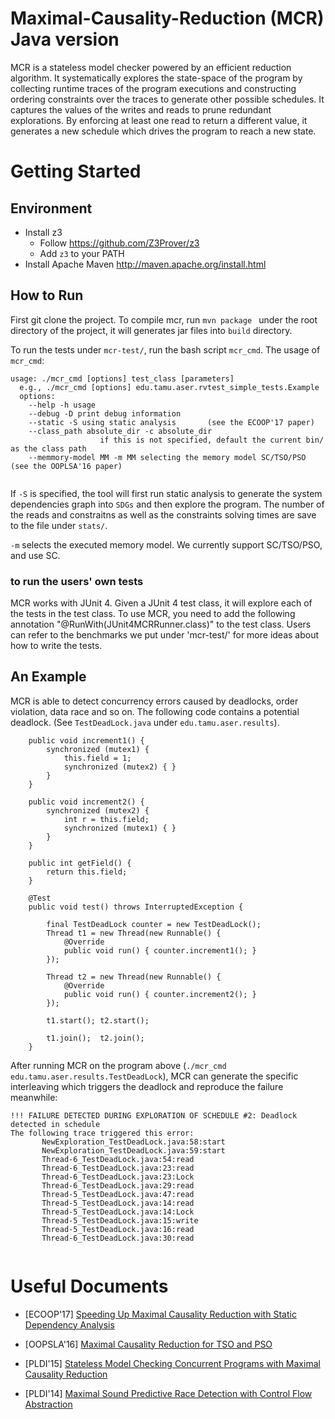 # Maximal-Causality-Reduction (MCR) Java version

MCR is a stateless model checker powered by an efficient reduction algorithm. It systematically explores the state-space of the program by collecting runtime traces of the program executions and constructing ordering constraints over the traces to generate other possible schedules. It captures the values of the writes and reads to prune redundant explorations. By enforcing at least one read to return a different value, it generates a new schedule which drives the program to reach a new state. 

# Getting Started

## Environment
* Install z3 
	* Follow https://github.com/Z3Prover/z3
	* Add `z3` to your PATH
* Install Apache Maven http://maven.apache.org/install.html


## How to Run
First git clone the project. To compile mcr, run `mvn package ` under the root directory of the project, it will generates jar files into `build` directory. 

To run the tests under `mcr-test/`, run the bash script `mcr_cmd`. 
The usage of `mcr_cmd`:

```
usage: ./mcr_cmd [options] test_class [parameters]
  e.g., ./mcr_cmd [options] edu.tamu.aser.rvtest_simple_tests.Example
  options:
  	--help -h usage
	--debug -D print debug information
	--static -S using static analysis       (see the ECOOP'17 paper)
	--class_path absolute_dir -c absolute_dir
					if this is not specified, default the current bin/ as the class path
	--memmory-model MM -m MM selecting the memory model SC/TSO/PSO  (see the OOPLSA'16 paper)
	
```

If `-S` is specified, the tool will first run static analysis to generate the system dependencies graph into `SDGs` and then explore the program. The number of the reads and constraitns as well as the constraints solving times are save to the file under `stats/`.

`-m` selects the executed memory model. We currently support SC/TSO/PSO, and use SC. 

### to run the users' own tests

MCR works with JUnit 4. Given a JUnit 4 test class, it will explore
each of the tests in the test class. To use MCR, you need to add the
following annotation "@RunWith(JUnit4MCRRunner.class)" to the
test class. Users can refer to the benchmarks we put under 'mcr-test/' 
for more ideas about how to write the tests.

## An Example

MCR is able to detect concurrency errors caused by deadlocks, order violation, data race and so on. The following code contains a potential deadlock.  (See `TestDeadLock.java` under `edu.tamu.aser.results`).


```
	public void increment1() {
        synchronized (mutex1) {
            this.field = 1;
            synchronized (mutex2) { }
        }
    }

    public void increment2() {
        synchronized (mutex2) {
            int r = this.field;
            synchronized (mutex1) { }
        }
    }

    public int getField() {
        return this.field;
    }

    @Test
    public void test() throws InterruptedException {

        final TestDeadLock counter = new TestDeadLock();
        Thread t1 = new Thread(new Runnable() {
            @Override
            public void run() { counter.increment1(); }
        });

        Thread t2 = new Thread(new Runnable() {
            @Override
            public void run() { counter.increment2(); }
        });

        t1.start(); t2.start();

        t1.join();  t2.join();
    }
```

After running MCR on the program above (`./mcr_cmd edu.tamu.aser.results.TestDeadLock`), MCR can generate the specific interleaving which triggers the deadlock and reproduce the failure meanwhile: 

```
!!! FAILURE DETECTED DURING EXPLORATION OF SCHEDULE #2: Deadlock detected in schedule
The following trace triggered this error:
       NewExploration_TestDeadLock.java:58:start
       NewExploration_TestDeadLock.java:59:start
       Thread-6_TestDeadLock.java:54:read
       Thread-6_TestDeadLock.java:23:read
       Thread-6_TestDeadLock.java:23:Lock
       Thread-6_TestDeadLock.java:29:read
       Thread-5_TestDeadLock.java:47:read
       Thread-5_TestDeadLock.java:14:read
       Thread-5_TestDeadLock.java:14:Lock
       Thread-5_TestDeadLock.java:15:write
       Thread-5_TestDeadLock.java:16:read
       Thread-6_TestDeadLock.java:30:read


```





# Useful Documents
* [ECOOP'17] [Speeding Up Maximal Causality Reduction with Static Dependency Analysis](https://huangshiyou.github.io/files/Huang-ECOOP-2017-16.pdf)

* [OOPSLA'16] [Maximal Causality Reduction for TSO and PSO](https://huangshiyou.github.io/files/mcr_relax-huang.pdf)

* [PLDI'15] [Stateless Model Checking Concurrent Programs with Maximal Causality Reduction](https://parasol.tamu.edu/~jeff/academic/mcr.pdf)

* [PLDI'14] [Maximal Sound Predictive Race Detection
with Control Flow Abstraction](http://fsl.cs.illinois.edu/FSL/papers/2014/huang-meredith-rosu-2014-pldi/huang-meredith-rosu-2014-pldi-public.pdf)

